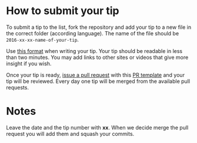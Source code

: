 # How to submit your tip

To submit a tip to the list, fork the repository and add your tip to a new file in the correct folder (according language).  The name of the file should be `2016-xx-xx-name-of-your-tip`.

Use [this format](https://github.com/loverajoel/jstips/blob/gh-pages/POST_TEMPLATE.md) when writing your tip. Your tip should be readable in less than two minutes. You may add links to other sites or videos that give more insight if you wish.

Once your tip is ready, [issue a pull request](https://help.github.com/articles/using-pull-requests/) with this [PR template](https://github.com/loverajoel/jstips/blob/gh-pages/GIT_TEMPLATE.md) and your tip will be reviewed. Every day one tip will be merged from the available pull requests.

# Notes

Leave the date and the tip number with **xx**. When we decide merge the pull request you will add them and squash your commits.
